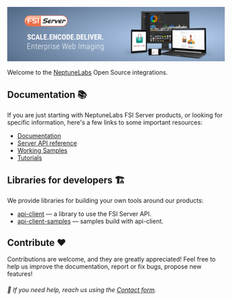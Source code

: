 <p dir="auto">
  <a href="https://www.neptunelabs.com/" rel="nofollow">
    <img
      src="https://raw.githubusercontent.com/neptunelabs/.github/main/assets/organisation-hero.png"
      alt="WELCOME TO NEPTUNELABS!"
    >
  </a>
</p>

Welcome to the [NeptuneLabs](https://www.neptunelabs/) Open Source integrations.



## Documentation 📚

If you are just starting with NeptuneLabs FSI Server products,
or looking for specific information,
here's a few links to some important resources:

- [Documentation](https://docs.neptunelabs.com/)
- [Server API reference](https://docs.neptunelabs.com/api)
- [Working Samples](https://docs.neptunelabs.com/docs/samples/samples-intro)
- [Tutorials](https://docs.neptunelabs.com/docs/tutorials/adapting-skins)

## Libraries for developers 🏗️

We provide libraries for building your own tools around our products:

- [api-client](https://github.com/neptunelabs/fsi-server-api-client-js) — a library to use the FSI Server API.
- [api-client-samples](https://github.com/neptunelabs/fsi-server-api-client-js-samples) — samples build with api-client.

## Contribute ❤️

Contributions are welcome, and they are greatly appreciated! Feel free to help us improve the documentation, report or fix bugs, propose new features!

###### 🙋 If you need help, reach us using the [Contact form](https://www.neptunelabs.com/support/contact-us/).